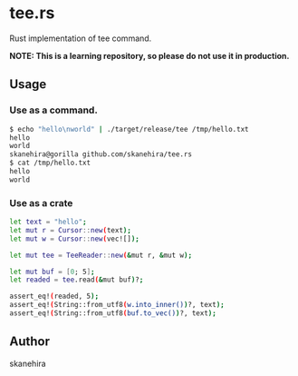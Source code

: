 # tee.rs
Rust implementation of tee command.

**NOTE: This is a learning repository, so please do not use it in production.**

## Usage

### Use as a command.

```sh
$ echo "hello\nworld" | ./target/release/tee /tmp/hello.txt  
hello
world
skanehira@gorilla github.com/skanehira/tee.rs 
$ cat /tmp/hello.txt   
hello
world
```

### Use as a crate

```sh
let text = "hello";
let mut r = Cursor::new(text);
let mut w = Cursor::new(vec![]);

let mut tee = TeeReader::new(&mut r, &mut w);

let mut buf = [0; 5];
let readed = tee.read(&mut buf)?;

assert_eq!(readed, 5);
assert_eq!(String::from_utf8(w.into_inner())?, text);
assert_eq!(String::from_utf8(buf.to_vec())?, text);
```

## Author
skanehira
